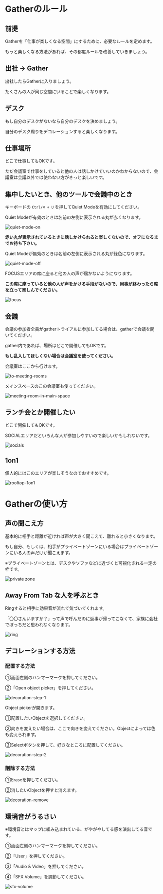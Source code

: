 # Gatherのルール
## 前提
Gatherを「仕事が楽しくなる空間」にするために、必要なルールを定めます。

もっと楽しくなる方法があれば、その都度ルールを改善していきましょう。
## 出社 → Gather
出社したらGatherに入りましょう。

たくさんの人が同じ空間にいることで楽しくなります。
## デスク
もし自分のデスクがないなら自分のデスクを決めましょう。

自分のデスク周りをデコレーションすると楽しくなります。
## 仕事場所
どこで仕事してもOKです。

ただ会議室で仕事をしていると他の人は話しかけていいのかわからないので、会議室は会議以外では使わない方がきっと楽しいです。
## 集中したいとき、他のツールで会議中のとき
キーボードの `Ctrl/⌘ + U` を押してQuiet Modeを有効にしてください。

Quiet Modeが有効のときは名前の左側に表示される丸が赤くなります。

![quiet-mode-on](/img/quiet-mode-on.png)

**赤い丸が表示されているときに話しかけられると楽しくないので、オフになるまでお待ち下さい。**

Quiet Modeが無効のときは名前の左側に表示される丸が緑色になります。

![quiet-mode-off](/img/quiet-mode-off.png)

FOCUSエリアの席に座ると他の人の声が届かないようになります。

**この席に座っていると他の人が声をかける手段がないので、用事が終わったら席を立って楽しんでください。**

![focus](/img/focus.png)

## 会議
会議の参加者全員がgatherトライアルに参加してる場合は、gatherで会議を開いてください。

gather内であれば、場所はどこで開催してもOKです。

**もし乱入してほしくない場合は会議室を使ってください。**

会議室はここから行けます。

![to-meeting-rooms](/img/to-meeting-rooms.png)

メインスペースのこの会議室も使ってください。

![meeting-room-in-main-space](/img/meeting-room-in-main-space.png)

## ランチ会とか開催したい
どこで開催してもOKです。

SOCIALエリアだといろんな人が参加しやすいので楽しいかもしれないです。

![socials](/img/socials.png)
## 1on1
個人的にはこのエリアが楽しそうなのでおすすめです。

![rooftop-1on1](/img/rooftop-1on1.png)
# Gatherの使い方
## 声の聞こえ方
基本的に相手と距離が近ければ声が大きく聞こえて、離れると小さくなります。

もし自分、もしくは、相手がプライベートゾーンにいる場合はプライベートゾーンにいる人の声だけが聞こえます。

※プライベートゾーンとは、デスクやソファなどに近づくと可視化される一定の枠です。

![private zone](/img/private-zone.png)

## Away From Tab な人を呼ぶとき
Ringすると相手に効果音が流れて気づいてくれます。

「〇〇さんいますか？」って声で呼んだのに返事が帰ってこなくて、家族に会社でぼっちだと思われなくなります。

![ring](/img/ring.png)

## デコレーションする方法
### 配置する方法
①画面左側のハンマーマークを押してください。

②「Open object picker」を押してください。

![decoration-step-1](/img/decoration-step-1.png)

Object pickerが開きます。

①配置したいObjectを選択してください。

②向きを変えたい場合は、ここで向きを変えてください。Objectによっては色も変えられます。

③Selectボタンを押して、好きなところに配置してください。

![decoration-step-2](/img/decoration-step-2.png)
### 削除する方法
①Eraseを押してください。

②消したいObjectを押すと消えます。

![decoration-remove](/img/decoration-remove.png)

## 環境音がうるさい
※環境音とはマップに組み込まれている、がやがやしてる感を演出してる音です。

①画面左側のハンマーマークを押してください。

②「User」を押してください。

③「Audio & Video」を押してください。

④「SFX Volume」を調節してください。

![sfx-volume](/img/sfx-volume.png)
